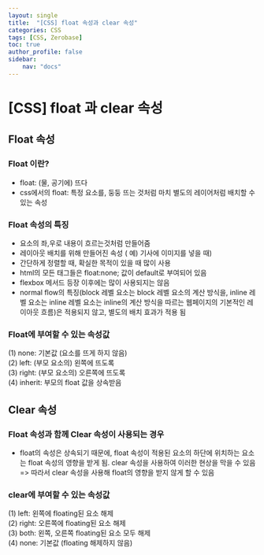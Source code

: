 ```yaml
---
layout: single
title:  "[CSS] float 속성과 clear 속성"
categories: CSS
tags: [CSS, Zerobase]
toc: true
author_profile: false
sidebar:
    nav: "docs"
---
```


# **[CSS] float 과 clear 속성**

## Float 속성

### Float 이란?

- float: (물, 공기에) 뜨다
- css에서의 float: 특정 요소를, 둥둥 뜨는 것처럼 마치 별도의 레이어처럼 배치할 수 있는 속성

### Float 속성의 특징

- 요소의 좌,우로 내용이 흐르는것처럼 만들어줌
- 레이아웃 배치를 위해 만들어진 속성 ( 예) 기사에 이미지를 넣을 때)
- 간단하게 정렬할 때, 확실한 목적이 있을 때 많이 사용
- html의 모든 태그들은 float:none; 값이 default로 부여되어 있음
- flexbox 메서드 등장 이후에는 많이 사용되지는 않음
- normal flow의 특징(block 레벨 요소는 block 레벨 요소의 계산 방식을, inline 레벨 요소는 inline 레벨 요소는 inline의 계산 방식을 따르는 웹페이지의 기본적인 레이아웃 흐름)은 적용되지 않고, 별도의 배치 효과가 적용 됨

### Float에 부여할 수 있는 속성값

(1) none: 기본값 (요소를 뜨게 하지 않음) <br>
(2) left: (부모 요소의) 왼쪽에 뜨도록 <br>
(3) right: (부모 요소의) 오른쪽에 뜨도록<br>
(4) inherit: 부모의 float 값을 상속받음<br>

## Clear 속성

### Float 속성과 함께 Clear 속성이 사용되는 경우

- float의 속성은 상속되기 때문에, float 속성이 적용된 요소의 하단에 위치하는 요소는 float 속성의 영향을 받게 됨. clear 속성을 사용하여 이러한 현상을 막을 수 있음 <br>
=> 따라서 clear 속성을 사용해 float의 영향을 받지 않게 할 수 있음

### clear에 부여할 수 있는 속성값

(1) left: 왼쪽에 floating된 요소 해제<br>
(2) right: 오른쪽에 floating된 요소 해제<br>
(3) both: 왼쪽, 오른쪽 floating된 요소 모두 해제<br>
(4) none: 기본값 (floating 해제하지 않음)